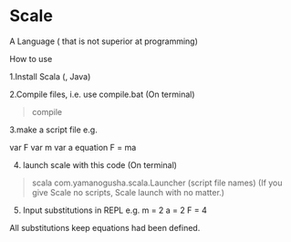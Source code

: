 # Scale
A Language ( that is not superior at programming)

How to use

1.Install Scala (, Java)

2.Compile files, i.e. use compile.bat
(On terminal)
> compile

3.make a script file
e.g.

var F
var m
var a
equation F = ma

4. launch scale with this code
(On terminal)
> scala com.yamanogusha.scala.Launcher (script file names)
(If you give Scale no scripts, Scale launch with no matter.)

5. Input substitutions in REPL
e.g.
m = 2
a = 2
F = 4

All substitutions keep equations had been defined.

